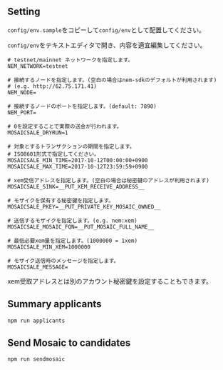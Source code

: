 ## Setting

`config/env.sample`をコピーして`config/env`として配置してください。

`config/env`をテキストエディタで開き、内容を適宜編集してください。

```
# testnet/mainnet ネットワークを指定します。
NEM_NETWORK=testnet

# 接続するノードを指定します。(空白の場合はnem-sdkのデフォルトが利用されます)
# (e.g. http://62.75.171.41)
NEM_NODE=

# 接続するノードのポートを指定します。(default: 7890)
NEM_PORT=

# 0を設定することで実際の送金が行われます。
MOSAICSALE_DRYRUN=1

# 対象とするトランザクションの期間を指定します。
# ISO8601形式で指定してください。
MOSAICSALE_MIN_TIME=2017-10-12T00:00:00+0900
MOSAICSALE_MAX_TIME=2017-10-12T23:59:59+0900

# xem受信アドレスを指定します。(空白の場合は秘密鍵のアドレスが利用されます)
MOSAICSALE_SINK=__PUT_XEM_RECEIVE_ADDRESS__

# モザイクを保有する秘密鍵を指定します。
MOSAICSALE_PKEY=__PUT_PRIVATE_KEY_MOSAIC_OWNED__

# 送信するモザイクを指定します。(e.g. nem:xem)
MOSAICSALE_MOSAIC_FQN=__PUT_MOSAIC_FULL_NAME__

# 最低必要xem量を指定します。(1000000 = 1xem)
MOSAICSALE_MIN_XEM=1000000

# モザイク送信時のメッセージを指定します。
MOSAICSALE_MESSAGE=
```

xem受取アドレスとは別のアカウント秘密鍵を設定することもできます。

## Summary applicants

```bash
npm run applicants
```

## Send Mosaic to candidates

```bash
npm run sendmosaic
```
